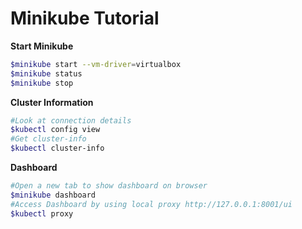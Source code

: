 # Minikube Tutorial

**Start Minikube**
```sh
$minikube start --vm-driver=virtualbox
$minikube status
$minikube stop
```

**Cluster Information**
```sh
#Look at connection details
$kubectl config view
#Get cluster-info
$kubectl cluster-info
```

**Dashboard**
```sh
#Open a new tab to show dashboard on browser
$minikube dashboard
#Access Dashboard by using local proxy http://127.0.0.1:8001/ui
$kubectl proxy
```
